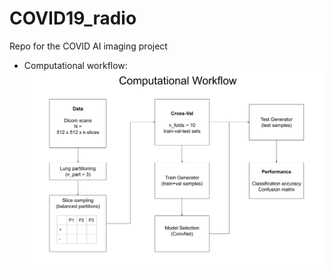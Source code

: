 # COVID19_radio
Repo for the COVID AI imaging project

- Computational workflow: 
![Computational workflow](CT_classifier_workflow.png)
